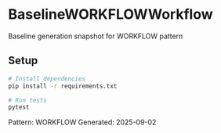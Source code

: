 # BaselineWORKFLOWWorkflow

Baseline generation snapshot for WORKFLOW pattern

## Setup

```bash
# Install dependencies
pip install -r requirements.txt

# Run tests
pytest
```

Pattern: WORKFLOW
Generated: 2025-09-02
